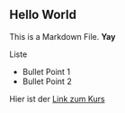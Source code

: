 ## Hello World

This is a Markdown File. **Yay**

Liste
- Bullet Point 1
- Bullet Point 2

Hier ist der [Link zum Kurs](https://cosimaschenk.github.io/DiLERTest/general_information/overview.html)
